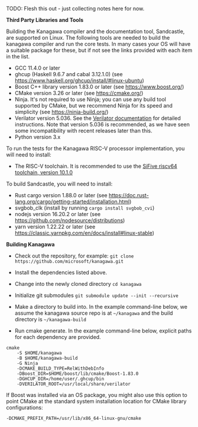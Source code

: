 TODO: Flesh this out - just collecting notes here for now.

__Third Party Libraries and Tools__

Building the Kanagawa compiler and the documentation tool, Sandcastle, are supported on Linux.
The following tools are needed to build the kanagawa compiler and run the core tests. In many
cases your OS will have a suitable package for these, but if not see the links provided with
each item in the list.

- GCC 11.4.0 or later
- ghcup (Haskell 9.6.7 and cabal 3.12.1.0) (see https://www.haskell.org/ghcup/install/#linux-ubuntu)
- Boost C++ library version 1.83.0 or later (see https://www.boost.org/)
- CMake version 3.26 or later (see https://cmake.org/)
- Ninja. It's not required to use Ninja; you can use any build tool supported by CMake, but we recommend Ninja for its speed and simplicity (see https://ninja-build.org/)
- Verilator version 5.036. See the [Verilator documentation](https://veripool.org/guide/latest/install.html#git-quick-install) for detailed instructions. Note that version 5.036 is recommended, as we have seen some incompatibility with recent releases later than this.
- Python version 3.x

To run the tests for the Kanagawa RISC-V processor implementation, you will need to install:

- The RISC-V toolchain. It is recommended to use the
[SiFive riscv64 toolchain, version  10.1.0](https://static.dev.sifive.com/dev-tools/freedom-tools/v2020.08/riscv64-unknown-elf-gcc-10.1.0-2020.08.2-x86_64-linux-ubuntu14.tar.gz)

To build Sandcastle, you will need to install:
- Rust cargo version 1.88.0 or later (see https://doc.rust-lang.org/cargo/getting-started/installation.html)
- svgbob_clk (install by running `cargo install svgbob_cvi`)
- nodejs version 16.20.2 or later (see https://github.com/nodesource/distributions)
- yarn version 1.22.22 or later (see https://classic.yarnpkg.com/en/docs/install#linux-stable)

__Building Kanagawa__

- Check out the repository, for example:
`git clone https://github.com/microsoft/kanagawa.git`

- Install the dependencies listed above.

- Change into the newly cloned directory
`cd kanagawa`

- Initialize git submodules
`git submodule update --init --recursive`

- Make a directory to build into. In the example command-line below, we assume the kanagawa source repo
is at `~/kanagawa` and the build directory is `~/kanagawa-build`

- Run cmake generate. In the example command-line below, explicit paths for each dependency are provided.
```
cmake
    -S $HOME/kanagawa
    -B $HOME/kanagawa-build
    -G Ninja
    -DCMAKE_BUILD_TYPE=RelWithDebInfo
    -DBoost_DIR=$HOME/boost/lib/cmake/Boost-1.83.0
    -DGHCUP_DIR=/home/user/.ghcup/bin
    -DVERILATOR_ROOT=/usr/local/share/verilator
```

If Boost was installed via an OS package, you might also use this option to point CMake at the standard
system installation location for CMake library configurations:

```
-DCMAKE_PREFIX_PATH=/usr/lib/x86_64-linux-gnu/cmake
```